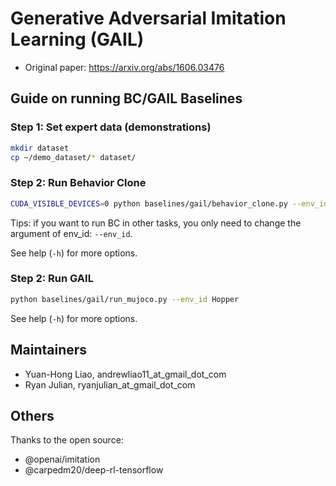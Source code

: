 # Generative Adversarial Imitation Learning (GAIL)

- Original paper: https://arxiv.org/abs/1606.03476


## Guide on running BC/GAIL Baselines

### Step 1: Set expert data (demonstrations)

 ```bash
mkdir dataset
cp ~/demo_dataset/* dataset/
```

### Step 2: Run Behavior Clone
```bash
CUDA_VISIBLE_DEVICES=0 python baselines/gail/behavior_clone.py --env_id Hopper-v1
```

Tips: if you want to run BC in other tasks, you only need to change the argument of env_id: ```--env_id```.

See help (`-h`) for more options.

### Step 2: Run GAIL



```bash
python baselines/gail/run_mujoco.py --env_id Hopper
```

See help (`-h`) for more options.



## Maintainers

- Yuan-Hong Liao, andrewliao11_at_gmail_dot_com
- Ryan Julian, ryanjulian_at_gmail_dot_com

## Others

Thanks to the open source:

- @openai/imitation
- @carpedm20/deep-rl-tensorflow
